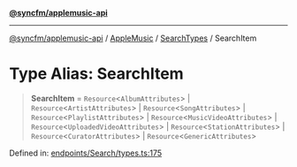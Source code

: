 [**@syncfm/applemusic-api**](../../../../../../README.md)

***

[@syncfm/applemusic-api](../../../../../../globals.md) / [AppleMusic](../../../README.md) / [SearchTypes](../README.md) / SearchItem

# Type Alias: SearchItem

> **SearchItem** = `Resource`\<`AlbumAttributes`\> \| `Resource`\<`ArtistAttributes`\> \| `Resource`\<`SongAttributes`\> \| `Resource`\<`PlaylistAttributes`\> \| `Resource`\<`MusicVideoAttributes`\> \| `Resource`\<`UploadedVideoAttributes`\> \| `Resource`\<`StationAttributes`\> \| `Resource`\<`CuratorAttributes`\> \| `Resource`\<`GenericAttributes`\>

Defined in: [endpoints/Search/types.ts:175](https://github.com/sync-fm/applemusic-api/blob/9ff258d5e3837a0cb0f9914911c5614d92f344ed/src/endpoints/Search/types.ts#L175)
